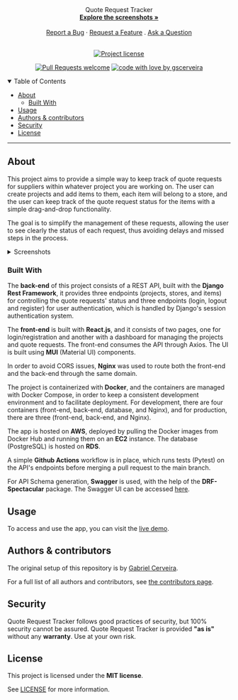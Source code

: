 <div align="center">
  Quote Request Tracker
  <br />
  <a href="#about"><strong>Explore the screenshots »</strong></a>
  <br />
  <br />
  <a href="https://github.com/gscerveira/QuoteTracker/issues/new?assignees=&labels=bug&template=01_BUG_REPORT.md&title=bug%3A+">Report a Bug</a>
  ·
  <a href="https://github.com/gscerveira/QuoteTracker/issues/new?assignees=&labels=enhancement&template=02_FEATURE_REQUEST.md&title=feat%3A+">Request a Feature</a>
  .
  <a href="https://github.com/gscerveira/QuoteTracker/issues/new?assignees=&labels=question&template=04_SUPPORT_QUESTION.md&title=support%3A+">Ask a Question</a>
</div>

<div align="center">
<br />

[![Project license](https://img.shields.io/github/license/gscerveira/QuoteTracker.svg?style=flat-square)](LICENSE)

[![Pull Requests welcome](https://img.shields.io/badge/PRs-welcome-ff69b4.svg?style=flat-square)](https://github.com/gscerveira/QuoteTracker/issues?q=is%3Aissue+is%3Aopen+label%3A%22help+wanted%22)
[![code with love by gscerveira](https://img.shields.io/badge/<%2F>%20by-gscerveira-ff1414.svg?style=flat-square)](https://github.com/gscerveira)

</div>

<details open="open">
<summary>Table of Contents</summary>

- [About](#about)
  - [Built With](#built-with)
- [Usage](#usage)
- [Authors & contributors](#authors--contributors)
- [Security](#security)
- [License](#license)

</details>

---

## About

This project aims to provide a simple way to keep track of quote requests for suppliers within whatever project you are working on. The user can create projects and add items to them, each item will belong to a store, and the user can keep track of the quote request status for the items with a simple drag-and-drop functionality. 

The goal is to simplify the management of these requests, allowing the user to see clearly the status of each request, thus avoiding delays and missed steps in the process.

<details>
<summary>Screenshots</summary>
<br>

> **[?]**
> Please provide your screenshots here.

|                               Login/Register Page                               |                               Dashboard Page                               |
| :-------------------------------------------------------------------: | :--------------------------------------------------------------------: |
| <img src="docs/images/login_page.png" title="Login/Register Page" width="100%"> | <img src="docs/images/dashboard.png" title="Dashboard Page" width="100%"> |

</details>

### Built With

The **back-end** of this project consists of a REST API, built with the **Django Rest Framework**, it provides three endpoints (projects, stores, and items) for controlling the quote requests' status and three endpoints (login, logout and register) for user authentication, which is handled by Django's session authentication system.

The **front-end** is built with **React.js**, and it consists of two pages, one for login/registration and another with a dashboard for managing the projects and quote requests. The front-end consumes the API through Axios. The UI is built using **MUI** (Material UI) components.

In order to avoid CORS issues, **Nginx** was used to route both the front-end and the back-end through the same domain.

The project is containerized with **Docker**, and the containers are managed with Docker Compose, in order to keep a consistent development environment and to facilitate deployment. For development, there are four containers (front-end, back-end, database, and Nginx), and for production, there are three (front-end, back-end, and Nginx).

The app is hosted on **AWS**, deployed by pulling the Docker images from Docker Hub and running them on an **EC2** instance. The database (PostgreSQL) is hosted on **RDS**.

A simple **Github Actions** workflow is in place, which runs tests (Pytest) on the API's endpoints before merging a pull request to the main branch.

For API Schema generation, **Swagger** is used, with the help of the **DRF-Spectacular** package. The Swagger UI can be accessed [here](http://13.51.20.86:8000/tracker_app/swagger-ui/).


## Usage

To access and use the app, you can visit the [live demo](http://13.51.20.86/).

## Authors & contributors

The original setup of this repository is by [Gabriel Cerveira](https://github.com/gscerveira).

For a full list of all authors and contributors, see [the contributors page](https://github.com/gscerveira/QuoteTracker/contributors).

## Security

Quote Request Tracker follows good practices of security, but 100% security cannot be assured.
Quote Request Tracker is provided **"as is"** without any **warranty**. Use at your own risk.

## License

This project is licensed under the **MIT license**.

See [LICENSE](LICENSE) for more information.

